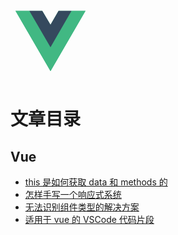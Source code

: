 <svg xmlns="http://www.w3.org/2000/svg" width="128" height="128" viewBox="0 0 32 32"><title>file_type_vue</title><path d="M24.4,3.925H30L16,28.075,2,3.925H12.71L16,9.525l3.22-5.6Z" style="fill:#41b883"/><path d="M2,3.925l14,24.15L30,3.925H24.4L16,18.415,7.53,3.925Z" style="fill:#41b883"/><path d="M7.53,3.925,16,18.485l8.4-14.56H19.22L16,9.525l-3.29-5.6Z" style="fill:#35495e"/></svg>

# 文章目录

## Vue

- [this 是如何获取 data 和 methods 的](/articles/vue/how-this-gets-data-and-methods.md)
- [怎样手写一个响应式系统](/articles/vue/how-to-write-a-reactivity-system.md)
- [无法识别组件类型的解决方案](/articles/vue/solution-for-component-types-that-cannot-be-recognized.md)
- [适用于 vue 的 VSCode 代码片段](/articles/vue/vscode-code-snippets-for-vue.md)
